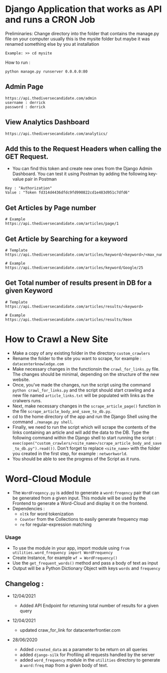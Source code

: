 # Django Application that works as API and runs a CRON Job

Preliminaries:
Change directory into the folder that contains the manage.py file on your computer
usually this is the mysite folder but maybe it was renamed something else by you at installation

```
Example: >> cd mysite
```


How to run :

```
python manage.py runserver 0.0.0.0:80
```

## Admin Page

```
https://api.thediversecandidate.com/admin
username : derrick
password : derrick
```

## View Analytics Dashboard

```
https://api.thediversecandidate.com/analytics/
```

## Add this to the Request Headers when calling the GET Request.

- You can find this token and create new ones from the Django Admin Dashboard. You can test it using Postman by adding the following key-value pair in Postman

```
Key : "Authorization"
Value : "Token fd314d4436dfdc9fd990822cd1e483d951c7dfd6"
```

## Get Articles by Page number

```
# Example
https://api.thediversecandidate.com/articles/page/1
```

## Get Article by Searching for a keyword

```
# Template
https://api.thediversecandidate.com/articles/keyword/<keyword>/<max_number_of_results>

# Example
https://api.thediversecandidate.com/articles/keyword/Google/25
```

## Get Total number of results present in DB for a given Keyword

```
# Template
https://api.thediversecandidate.com/articles/results/<keyword>

# Example
https://api.thediversecandidate.com/articles/results/Xeon
```

# How to Crawl a New Site

- Make a copy of any existing folder in the directory `custom_crawlers`
- Rename the folder to the site you want to scrape, for example : `datacenterknowledge.com`
- Make necessary changes in the functionsin the `crawl_for_links.py` file. The changes should be minimal, depending on the structure of the new website.
- Once, you've made the changes, run the script using the command `python crawl_for_links.py` and the script should start crawling and a new file named `article_links.txt` will be populated with links as the cralwers runs.
- Next, make necessary changes in the `scrape_article_page()` function in the file `scrape_article_body_and_save_to_db.py`.
- cd to the home directory of the app and run the Django Shell using the command `./manage.py shell`.
- Finally, we need to run the script which will scrape the contents of the links containing an article and will add the data to the DB. Type the following command within the Django shell to start running the script : `exec(open("custom_crawlers/<site_name>/scrape_article_body_and_save_to_db.py").read())`. Don't forget to replace `<site_name>` with the folder you created in the first step, for example : `networkworld`.
- You should be able to see the progress of the Script as it runs.

# Word-Cloud Module

- The `WordFreqency.py` is added to generate a `word:freqency` pair that can be generated from a given input. This module will be used by the Frontend to generate a Word-Cloud and display it on the frontend.
- Dependencies :
  - `nltk` for word tokenization
  - `Counter` from the Collections to easily generate frequency map
  - `re` for regular-expression matching

### Usage

- To use the module in your app, import module using `from utilities.word_frequency import WordFrequency`
- Create Instance, for example `wf = WordFrequency()`
- Use the `get_frequent_words()` method and pass a body of text as input
- Output will be a Python Dictionary Object with keys `words` and `frequency`

## Changelog :

- 12/04/2021

  - Added API Endpoint for returning total number of results for a given query

- 12/04/2021

  - updated craw_for_link for datacenterfrontier.com

- 28/06/2020
  - Added `created_data` as a parameter to be return on all queries
  - added `django-silk` for Profiling all requests handled by the server
  - added `word_frequency` module in the `utilities` directory to generate a `word:freq` map from a given body of text.
